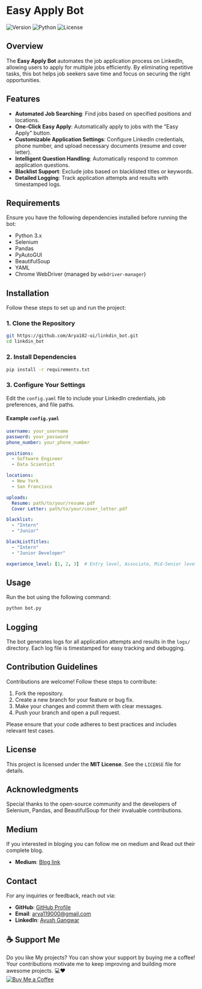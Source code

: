 # Easy Apply Bot

![Version](https://img.shields.io/badge/version-1.0.0-blue.svg) ![Python](https://img.shields.io/badge/python-3.x-blue.svg) ![License](https://img.shields.io/badge/license-MIT-green.svg)

## Overview

The **Easy Apply Bot** automates the job application process on LinkedIn, allowing users to apply for multiple jobs efficiently. By eliminating repetitive tasks, this bot helps job seekers save time and focus on securing the right opportunities.

## Features

- **Automated Job Searching**: Find jobs based on specified positions and locations.
- **One-Click Easy Apply**: Automatically apply to jobs with the "Easy Apply" button.
- **Customizable Application Settings**: Configure LinkedIn credentials, phone number, and upload necessary documents (resume and cover letter).
- **Intelligent Question Handling**: Automatically respond to common application questions.
- **Blacklist Support**: Exclude jobs based on blacklisted titles or keywords.
- **Detailed Logging**: Track application attempts and results with timestamped logs.

## Requirements

Ensure you have the following dependencies installed before running the bot:

- Python 3.x
- Selenium
- Pandas
- PyAutoGUI
- BeautifulSoup
- YAML
- Chrome WebDriver (managed by `webdriver-manager`)

## Installation

Follow these steps to set up and run the project:

### 1. Clone the Repository
```bash
git https://github.com/Arya182-ui/linkdin_bot.git
cd linkdin_bot
```

### 2. Install Dependencies
```bash
pip install -r requirements.txt
```

### 3. Configure Your Settings
Edit the `config.yaml` file to include your LinkedIn credentials, job preferences, and file paths.

#### Example `config.yaml`
```yaml
username: your_username
password: your_password
phone_number: your_phone_number

positions:
  - Software Engineer
  - Data Scientist

locations:
  - New York
  - San Francisco

uploads:
  Resume: path/to/your/resume.pdf
  Cover Letter: path/to/your/cover_letter.pdf

blacklist:
  - "Intern"
  - "Junior"

blackListTitles:
  - "Intern"
  - "Junior Developer"

experience_level: [1, 2, 3]  # Entry level, Associate, Mid-Senior level
```

## Usage

Run the bot using the following command:
```bash
python bot.py
```

## Logging

The bot generates logs for all application attempts and results in the `logs/` directory. Each log file is timestamped for easy tracking and debugging.

## Contribution Guidelines

Contributions are welcome! Follow these steps to contribute:

1. Fork the repository.
2. Create a new branch for your feature or bug fix.
3. Make your changes and commit them with clear messages.
4. Push your branch and open a pull request.

Please ensure that your code adheres to best practices and includes relevant test cases.

## License

This project is licensed under the **MIT License**. See the `LICENSE` file for details.

## Acknowledgments

Special thanks to the open-source community and the developers of Selenium, Pandas, and BeautifulSoup for their invaluable contributions.


## Medium 

If you interested in bloging you can follow me on medium and Read out their complete blog. 
- **Medium**: [Blog link](https://medium.com/@arya119000/automate-your-job-applications-with-easy-apply-bot-fb036ee1ac85)

## Contact

For any inquiries or feedback, reach out via:

- **GitHub**: [GitHub Profile](https://github.com/Arya182-ui) 
- **Email**: arya119000@gmail.com
- **LinkedIn**: [Ayush Gangwar](https://www.linkedin.com/in/ayush-gangwar-3b3526237)

## ☕ Support Me

Do you like My projects? You can show your support by buying me a coffee! Your contributions motivate me to keep improving and building more awesome projects. 💻❤  
[![Buy Me a Coffee](https://www.buymeacoffee.com/assets/img/custom_images/orange_img.png)](http://buymeacoffee.com/Arya182)
